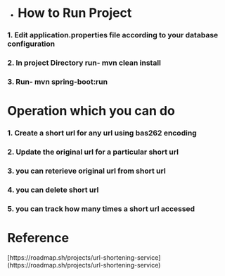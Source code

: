 - <h1>How to Run Project</h1>
<h3>1. Edit application.properties file according to your database configuration</h3>
<h3>2. In project Directory run-  mvn clean install</h3>
<h3>3. Run- mvn spring-boot:run</h3>

<h1>Operation which you can do</h1>
<h3>1. Create a short url for any url using bas262 encoding</h3>
<h3>2. Update the original url for a particular short url</h3>
<h3>3. you can reterieve original url from short url</h3>
<h3>4. you can delete short url</h3>
<h3>5. you can track how many times a short url accessed</h3>

<h1>Reference</h1>
[https://roadmap.sh/projects/url-shortening-service](https://roadmap.sh/projects/url-shortening-service)

